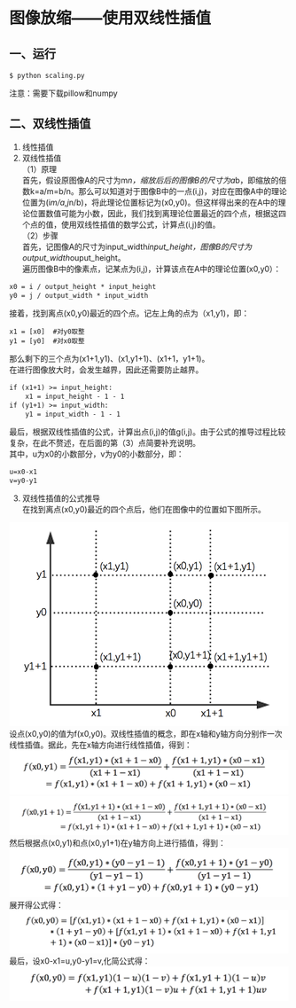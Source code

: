 # 图像放缩——使用双线性插值
## 一、运行
```
$ python scaling.py
```
注意：需要下载pillow和numpy   

## 二、双线性插值
1. 线性插值   
2. 双线性插值   
（1）原理   
首先，假设原图像A的尺寸为m*n，缩放后后的图像B的尺寸为a*b，即缩放的倍数k=a/m=b/n。那么可以知道对于图像B中的一点(i,j)，对应在图像A中的理论位置为(i*m/a,j*n/b)，将此理论位置标记为(x0,y0)。但这样得出来的在A中的理论位置数值可能为小数，因此，我们找到离理论位置最近的四个点，根据这四个点的值，使用双线性插值的数学公式，计算点(i,j)的值。   
（2）步骤   
首先，记图像A的尺寸为input_width*input_height，图像B的尺寸为output_width*ouput_height。   
遍历图像B中的像素点，记某点为(i,j)，计算该点在A中的理论位置(x0,y0）：   
```
x0 = i / output_height * input_height
y0 = j / output_width * input_width
```
接着，找到离点(x0,y0)最近的四个点。记左上角的点为（x1,y1)，即：   
```
x1 = [x0]  #对y0取整
y1 = [y0]  #对x0取整
```
那么剩下的三个点为(x1+1,y1)、(x1,y1+1)、(x1+1，y1+1)。   
在进行图像放大时，会发生越界，因此还需要防止越界。   
```
if (x1+1) >= input_height:
    x1 = input_height - 1 - 1
if (y1+1) >= input_width:
    y1 = input_width - 1 - 1
```
最后，根据双线性插值的公式，计算出点(i,j)的值g(i,j)。由于公式的推导过程比较复杂，在此不赘述，在后面的第（3）点简要补充说明。   
其中，u为x0的小数部分，v为y0的小数部分，即：   
```
u=x0-x1   
v=y0-y1   
```
3. 双线性插值的公式推导   
在找到离点(x0,y0)最近的四个点后，他们在图像中的位置如下图所示。   
<img src="adjacent.png"/>
设点(x0,y0)的值为f(x0,y0)。双线性插值的概念，即在x轴和y轴方向分别作一次线性插值。据此，先在x轴方向进行线性插值，得到：   
<img src="x0y1.png"/>
<img src="x0y2.png"/>
然后根据点(x0,y1)和点(x0,y1+1)在y轴方向上进行插值，得到：   
<img src="x0y0.png"/>
展开得公式得：    
<img src="x0y0more.png"/>
最后，设x0-x1=u,y0-y1=v,化简公式得：    
<img src="x0y0simple.png"/>

